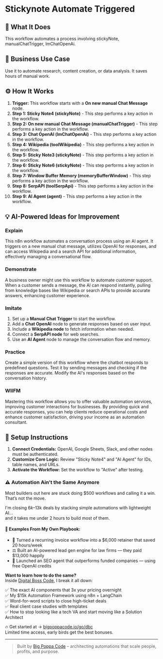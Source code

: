# Stickynote Automate Triggered

## 🚀 What It Does
This workflow automates a process involving stickyNote, manualChatTrigger, lmChatOpenAi.

## 💼 Business Use Case
Use it to automate research, content creation, or data analysis. It saves hours of manual work.

## ⚙️ How It Works
1.  **Trigger:** This workflow starts with a **On new manual Chat Message** node.
2. **Step 1: Sticky Note4 (stickyNote)** - This step performs a key action in the workflow.
3. **Step 2: On new manual Chat Message (manualChatTrigger)** - This step performs a key action in the workflow.
4. **Step 3: Chat OpenAI (lmChatOpenAi)** - This step performs a key action in the workflow.
5. **Step 4: Wikipedia (toolWikipedia)** - This step performs a key action in the workflow.
6. **Step 5: Sticky Note3 (stickyNote)** - This step performs a key action in the workflow.
7. **Step 6: Sticky Note6 (stickyNote)** - This step performs a key action in the workflow.
8. **Step 7: Window Buffer Memory (memoryBufferWindow)** - This step performs a key action in the workflow.
9. **Step 8: SerpAPI (toolSerpApi)** - This step performs a key action in the workflow.
10. **Step 9: AI Agent (agent)** - This step performs a key action in the workflow.

## 💡 AI-Powered Ideas for Improvement
### Explain
This n8n workflow automates a conversation process using an AI agent. It triggers on a new manual chat message, utilizes OpenAI for responses, and can access Wikipedia and a search API for additional information, effectively managing a conversational flow.

### Demonstrate
A business owner might use this workflow to automate customer support. When a customer sends a message, the AI can respond instantly, pulling from knowledge bases like Wikipedia or search APIs to provide accurate answers, enhancing customer experience.

### Imitate
1. Set up a **Manual Chat Trigger** to start the workflow.
2. Add a **Chat OpenAI** node to generate responses based on user input.
3. Include a **Wikipedia node** to fetch information when needed.
4. Connect a **SerpAPI node** for web searches.
5. Use an **AI Agent** node to manage the conversation flow and memory.

### Practice
Create a simple version of this workflow where the chatbot responds to predefined questions. Test it by sending messages and checking if the responses are accurate. Modify the AI's responses based on the conversation history.

### WIIFM
Mastering this workflow allows you to offer valuable automation services, improving customer interactions for businesses. By providing quick and accurate responses, you can help clients reduce operational costs and enhance customer satisfaction, driving your income as an automation consultant.

## 🔧 Setup Instructions
1. **Connect Credentials:** OpenAI, Google Sheets, Slack, and other nodes must be authenticated.
2. **Customize Core Logic:** Review "Sticky Note4" and "AI Agent" for IDs, table names, and URLs.
3. **Activate the Workflow:** Set the workflow to "Active" after testing.

### ⚠️ Automation Ain’t the Same Anymore

Most builders out here are stuck doing $500 workflows and calling it a win.  
That’s not the move.  

I'm closing $6k–$13k deals by stacking simple automations with lightweight AI...  
and it takes me under 2 hours to build most of them.

#### 🧠 Examples From My Own Playbook:
- 🔁 Turned a recurring invoice workflow into a $6,000 retainer that saved 20 hours/week  
- ⚖️ Built an AI-powered lead gen engine for law firms — they paid $13,000 happily  
- 🚀 Launched an SEO agent that outperforms funded companies — using free OpenAI credits  

**Want to learn how to do the same?**  
Inside [Digital Boss Code](https://bigpoppacode.io/go/dbc), I break it all down:

✅ The exact AI components that 3x your pricing overnight  
✅ My $15k Automation Framework using n8n + LangChain  
✅ Word-for-word scripts to close high-ticket deals  
✅ Real client case studies with templates  
✅ How to stop looking like a tech VA and start moving like a Solution Architect  

🔥 Get started at → [bigpoppacode.io/go/dbc](https://bigpoppacode.io/go/dbc)  
Limited time access, early birds get the best bonuses.

---
> Built by [Big Poppa Code](https://bigpoppacode.io) – architecting automations that scale people, profits, and purpose.
